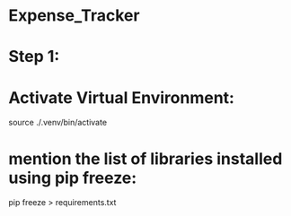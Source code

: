 # Expense_Tracker

# Step 1:
# Activate Virtual Environment:
source ./.venv/bin/activate

# mention the list of libraries installed using pip freeze:
pip freeze > requirements.txt